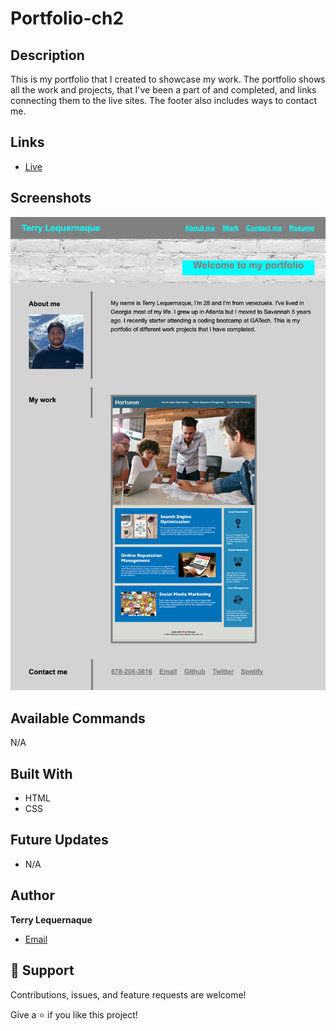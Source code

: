 # Portfolio-ch2

## Description
This is my portfolio that I created to showcase my work. The portfolio shows all the work and projects, that I've been a part of and completed, and links connecting them to the live sites. The footer also includes ways to contact me. 

## Links

- [Live](https://tlequernaque.github.io/Portfolio-ch2/Index.html)

## Screenshots

![](./images/portfolio-site-screenshot.png)

## Available Commands

N/A

## Built With

- HTML
- CSS

## Future Updates

- N/A

## Author

**Terry Lequernaque**

- [Email](mailto:t.lequernaque@yahoo.com?subject=Hi "Hi!")

## 🤝 Support

Contributions, issues, and feature requests are welcome!

Give a ⭐️ if you like this project!